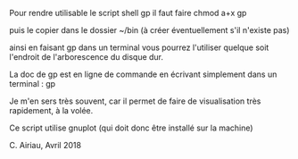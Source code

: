 Pour rendre utilisable le script shell gp
il faut faire
chmod a+x gp

puis le copier dans le dossier ~/bin (à créer éventuellement s'il n'existe pas)

ainsi en faisant gp dans un terminal vous pourrez l'utiliser quelque soit l'endroit
de l'arborescence du disque dur.

La doc de gp est en ligne de commande  en écrivant simplement dans un terminal :
gp  


Je m'en sers très souvent, car il permet de faire de visualisation très rapidement, à la volée.

Ce script utilise gnuplot (qui doit donc être installé sur la machine)

C. Airiau, Avril 2018
